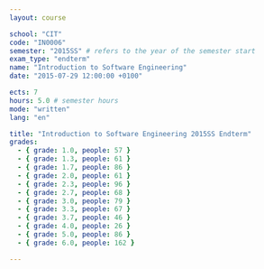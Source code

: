 ```yaml
---
layout: course

school: "CIT"
code: "IN0006"
semester: "2015SS" # refers to the year of the semester start
exam_type: "endterm"
name: "Introduction to Software Engineering"
date: "2015-07-29 12:00:00 +0100"

ects: 7
hours: 5.0 # semester hours
mode: "written"
lang: "en"

title: "Introduction to Software Engineering 2015SS Endterm"
grades:
  - { grade: 1.0, people: 57 }
  - { grade: 1.3, people: 61 }
  - { grade: 1.7, people: 86 }
  - { grade: 2.0, people: 61 }
  - { grade: 2.3, people: 96 }
  - { grade: 2.7, people: 68 }
  - { grade: 3.0, people: 79 }
  - { grade: 3.3, people: 67 }
  - { grade: 3.7, people: 46 }
  - { grade: 4.0, people: 26 }
  - { grade: 5.0, people: 86 }
  - { grade: 6.0, people: 162 }

---
```



